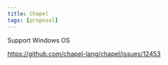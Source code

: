 ```yaml
---
title: Chapel
tags: [proposal]
---
```


Support Windows OS

<https://github.com/chapel-lang/chapel/issues/12453>
